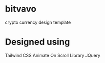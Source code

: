 # bitvavo
crypto currency design template

# Designed using 
  Tailwind CSS
  Animate On Scroll Library 
  JQuery
